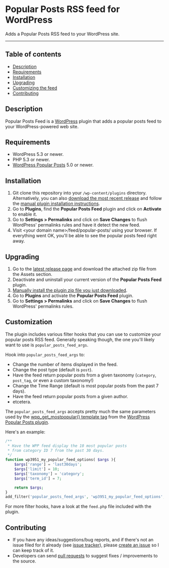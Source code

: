 # Popular Posts RSS feed for WordPress

Adds a Popular Posts RSS feed to your WordPress site.

----
## Table of contents

* [Description](https://github.com/cabrerahector/wordpress-popular-posts-feed#description)
* [Requirements](https://github.com/cabrerahector/wordpress-popular-posts-feed#requirements)
* [Installation](https://github.com/cabrerahector/wordpress-popular-posts-feed#installation)
* [Upgrading](https://github.com/cabrerahector/wordpress-popular-posts-feed#upgrading)
* [Customizing the feed](https://github.com/cabrerahector/wordpress-popular-posts-feed#customization)
* [Contributing](https://github.com/cabrerahector/wordpress-popular-posts-feed#contributing)

## Description

Popular Posts Feed is a [WordPress](http://wordpress.org/) plugin that adds a popular posts feed to your WordPress-powered web site.

## Requirements

* WordPress 5.3 or newer.
* PHP 5.3 or newer.
* [WordPress Popular Posts](https://github.com/cabrerahector/wordpress-popular-posts/) 5.0 or newer.

## Installation

1. Git clone this repository into your `/wp-content/plugins` directory. Alternatively, you can also [download the most recent release](https://github.com/cabrerahector/wordpress-popular-posts-feed/releases) and follow the [manual plugin installation instructions](https://wordpress.org/documentation/article/manage-plugins/#upload-via-wordpress-admin).
2. Go to **Plugins**, find the **Popular Posts Feed** plugin and click on **Activate** to enable it.
3. Go to **Settings > Permalinks** and click on **Save Changes** to flush WordPress' permalinks rules and have it detect the new feed.
4. Visit &lt;your domain name&gt;/feed/popular-posts/ using your browser. If everything went OK, you'll be able to see the popular posts feed right away.

## Upgrading

1. Go to the [latest release page](https://github.com/cabrerahector/wordpress-popular-posts-feed/releases/latest/) and download the attached zip file from the Assets section.
2. Deactivate and uninstall your current version of the **Popular Posts Feed** plugin.
3. [Manually install the plugin zip file you just downloaded](https://wordpress.org/documentation/article/manage-plugins/#upload-via-wordpress-admin).
4. Go to **Plugins** and activate the **Popular Posts Feed** plugin.
5. Go to **Settings > Permalinks** and click on **Save Changes** to flush WordPress' permalinks rules.

## Customization

The plugin includes various filter hooks that you can use to customize your popular posts RSS feed. Generally speaking though, the one you'll likely want to use is `popular_posts_feed_args`.

Hook into `popular_posts_feed_args` to:

- Change the number of items displayed in the feed.
- Change the post type (default is `post`).
- Have the feed return popular posts from a given taxonomy (`category`, `post_tag`, or even a custom taxonomy!)
- Change the Time Range (default is most popular posts from the past 7 days).
- Have the feed return popular posts from a given author.
- etcetera.

The `popular_posts_feed_args` accepts pretty much the same parameters used by the [wpp_get_mostpopular() template tag](https://github.com/cabrerahector/wordpress-popular-posts/wiki/2.-Template-tags#wpp_get_mostpopular) from the [WordPress Popular Posts plugin](https://wordpress.org/plugins/wordpress-popular-posts/).

Here's an example:

```php
/**
 * Have the WPP feed display the 10 most popular posts
 * from category ID 7 from the past 30 days.
 */
function wp3951_my_popular_feed_options( $args ){
    $args['range'] = 'last30days';
    $args['limit'] = 10;
    $args['taxonomy'] = 'category';
    $args['term_id'] = 7;

    return $args;
}
add_filter('popular_posts_feed_args', 'wp3951_my_popular_feed_options', 10);
```

For more filter hooks, have a look at the `feed.php` file included with the plugin.

## Contributing

* If you have any ideas/suggestions/bug reports, and if there's not an issue filed for it already (see [issue tracker](https://github.com/cabrerahector/wordpress-popular-posts-feed/issues)), please [create an issue](https://github.com/cabrerahector/wordpress-popular-posts-feed/issues/new) so I can keep track of it.
* Developers can send [pull requests](https://help.github.com/articles/using-pull-requests) to suggest fixes / improvements to the source.
